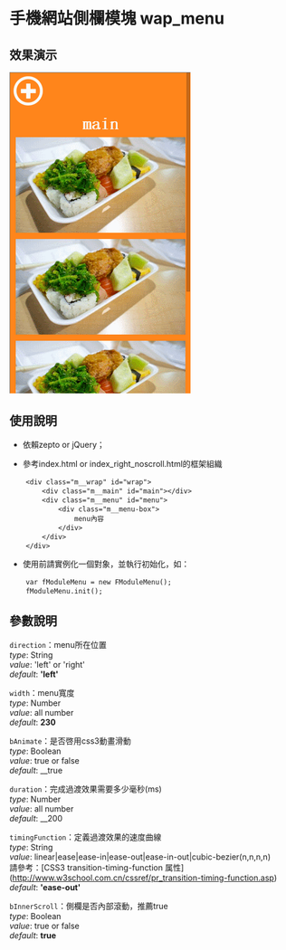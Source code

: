 手機網站側欄模塊 wap_menu
=============================

效果演示
-----------------------------
![menu_wap](https://github.com/xiaoyaojones/wap_menu/blob/master/demo.gif "menu_wap")

使用說明
-----------------------------
* 依賴zepto or jQuery；

* 參考index.html or index_right_noscroll.html的框架組織
```
	<div class="m__wrap" id="wrap">
		<div class="m__main" id="main"></div>
		<div class="m__menu" id="menu">
			<div class="m__menu-box">
				menu內容
			</div>
		</div>
	</div>
```

* 使用前請實例化一個對象，並執行初始化，如：
```
	var fModuleMenu = new FModuleMenu();
	fModuleMenu.init();
```

參數說明
-----------------------------
`direction`：menu所在位置<br/>
_type_: String<br/>
_value_: 'left' or 'right'<br/>
_default_: __'left'__

`width`：menu寬度<br/>
_type_: Number<br/>
_value_: all number<br/>
_default_: __230__

`bAnimate`：是否啓用css3動畫滑動<br/>
_type_: Boolean<br/>
_value_: true or false<br/>
_default_: __true<br/>

`duration`：完成過渡效果需要多少毫秒(ms)<br/>
_type_: Number<br/>
_value_: all number<br/>
_default_: __200<br/>

`timingFunction`：定義過渡效果的速度曲線<br/>
_type_: String<br/>
_value_: linear|ease|ease-in|ease-out|ease-in-out|cubic-bezier(n,n,n,n)<br/>請參考：[CSS3 transition-timing-function 属性]
(http://www.w3school.com.cn/cssref/pr_transition-timing-function.asp)<br/>
_default_: __'ease-out'__

`bInnerScroll`：側欄是否內部滾動，推薦true<br/>
_type_: Boolean<br/>
_value_: true or false<br/>
_default_: __true__